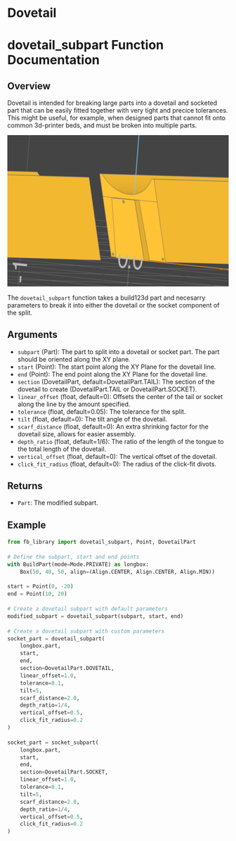 # Dovetail

# dovetail_subpart Function Documentation

## Overview

Dovetail is intended for breaking large parts into a dovetail and socketed part that can be easily fitted together with very tight and precice tolerances. This might be useful, for example, when designed parts that cannot fit onto common 3d-printer beds, and must be broken into multiple parts.

![example of a part split into a dovetail and a socket](dovetail.png)

The `dovetail_subpart` function takes a build123d part and necesarry parameters to break it into either the dovetail or the socket component of the split.

## Arguments

- `subpart` (Part): The part to split into a dovetail or socket part. The part should be oriented along the XY plane.
- `start` (Point): The start point along the XY Plane for the dovetail line.
- `end` (Point): The end point along the XY Plane for the dovetail line.
- `section` (DovetailPart, default=DovetailPart.TAIL): The section of the dovetail to create (DovetailPart.TAIL or DovetailPart.SOCKET).
- `linear_offset` (float, default=0): Offsets the center of the tail or socket along the line by the amount specified.
- `tolerance` (float, default=0.05): The tolerance for the split.
- `tilt` (float, default=0): The tilt angle of the dovetail.
- `scarf_distance` (float, default=0): An extra shrinking factor for the dovetail size, allows for easier assembly.
- `depth_ratio` (float, default=1/6): The ratio of the length of the tongue to the total length of the dovetail.
- `vertical_offset` (float, default=0): The vertical offset of the dovetail.
- `click_fit_radius` (float, default=0): The radius of the click-fit divots.

## Returns

- `Part`: The modified subpart.

## Example

```python
from fb_library import dovetail_subpart, Point, DovetailPart

# Define the subpart, start and end points
with BuildPart(mode=Mode.PRIVATE) as longbox:
    Box(50, 40, 50, align=(Align.CENTER, Align.CENTER, Align.MIN))

start = Point(0, -20)
end = Point(10, 20)

# Create a dovetail subpart with default parameters
modified_subpart = dovetail_subpart(subpart, start, end)

# Create a dovetail subpart with custom parameters
socket_part = dovetail_subpart(
    longbox.part,
    start,
    end,
    section=DovetailPart.DOVETAIL,
    linear_offset=1.0,
    tolerance=0.1,
    tilt=5,
    scarf_distance=2.0,
    depth_ratio=1/4,
    vertical_offset=0.5,
    click_fit_radius=0.2
)

socket_part = socket_subpart(
    longbox.part,
    start,
    end,
    section=DovetailPart.SOCKET,
    linear_offset=1.0,
    tolerance=0.1,
    tilt=5,
    scarf_distance=2.0,
    depth_ratio=1/4,
    vertical_offset=0.5,
    click_fit_radius=0.2
)